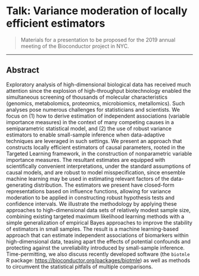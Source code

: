 # Talk: Variance moderation of locally efficient estimators

> Materials for a presentation to be proposed for the 2019 annual meeting of the
> Bioconductor project in NYC.

---

## Abstract

Exploratory analysis of high-dimensional biological data has received much
attention since the explosion of high-throughput biotechnology enabled the
simultaneous screening of thousands of molecular characteristics (genomics,
metabolomics, proteomics, microbiomics, metallomics). Such analyses pose
numerous challenges for statisticians and scientists. We focus on (1) how to
derive estimation of independent associations (variable importance measures) in
the context of many competing causes in a semiparametric statistical model, and
(2) the use of robust variance estimators to enable small-sample inference when
data-adaptive techniques are leveraged in such settings. We present an approach
that constructs locally efficient estimators of causal parameters, rooted in the
Targeted Learning framework, in the construction of nonparametric variable
importance measures. The resultant estimates are equipped with scientifically
convenient interpretations, under the standard assumptions of causal models, and
are robust to model misspecification, since ensemble machine learning may be
used in estimating relevant factors of the data-generating distribution. The
estimators we present have closed-form representations based on influence
functions, allowing for variance moderation to be applied in constructing robust
hypothesis tests and confidence intervals. We illustrate the methodology by
applying these approaches to high-dimensional data sets of relatively modest
sample size, combining existing targeted maximum likelihood learning methods
with a simple generalization of empirical Bayes approaches to improve the
stability of estimators in small samples. The result is a machine learning-based
approach that can estimate independent associations of biomarkers within
high-dimensional data, teasing apart the effects of potential confounds and
protecting against the unreliability introduced by small-sample inference.
Time-permitting, we also discuss recently developed software (the `biotmle` R
package: https://bioconductor.org/packages/biotmle) as well as methods to
circumvent the statistical pitfalls of multiple comparisons.

